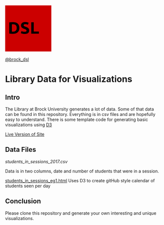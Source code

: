 ![DSL Logo](dsl_logo.png) 

[@brock_dsl](https://twitter.com/brock_dsl)


# Library Data for Visualizations

## Intro

The Library at Brock University generates a lot of data. Some of that data can be found in this repository. Everything is in csv files and are hopefully easy to understand. There is some template code for generating basic visualizations using [D3](https://d3js.org/)

[Live Version of Site](https://brockdsl.github.io/LibraryDataViz/)

## Data Files

_students_in_sessions_2017.csv_

Data is in two columns, date and number of students that were in a session.

[students_in_sessions_eg1.html](students_in_sessions_eg1.html)
Uses D3 to create gitHub style calendar of students seen per day




## Conclusion

Please clone this repository and generate your own interesting and unique visualizations.
